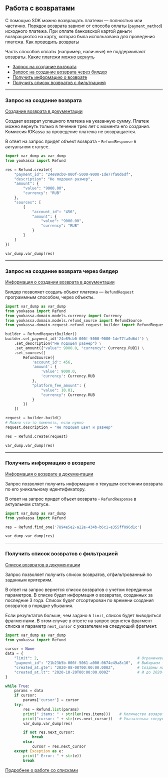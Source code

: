 ## Работа с возвратами

С помощью SDK можно возвращать платежи — полностью или частично. Порядок возврата зависит от способа оплаты 
(`payment_method`) исходного платежа. При оплате банковской картой деньги возвращаются на карту, 
которая была использована для проведения платежа. [Как проводить возвраты](https://yookassa.ru/developers/payments/refunds) 

Часть способов оплаты (например, наличные) не поддерживают возвраты. [Какие платежи можно вернуть](https://yookassa.ru/developers/payment-methods/overview#all)

* [Запрос на создание возврата](#Запрос-на-создание-возврата)
* [Запрос на создание возврата через билдер](#Запрос-на-создание-возврата-через-билдер)
* [Получить информацию о возврате](#Получить-информацию-о-возврате)
* [Получить список возвратов с фильтрацией](#Получить-список-возвратов-с-фильтрацией)

---

### Запрос на создание возврата

[Создание возврата в документации](https://yookassa.ru/developers/api?lang=python#create_refund)

Создает возврат успешного платежа на указанную сумму. Платеж можно вернуть только в течение трех лет с момента его создания. 
Комиссия ЮKassa за проведение платежа не возвращается.

В ответ на запрос придет объект возврата - `RefundResponse` в актуальном статусе.

```python
import var_dump as var_dump
from yookassa import Refund

res = Refund.create({
    "payment_id": "24e89cb0-000f-5000-9000-1de77fa0d6df",
    "description": "Не подошел размер",
    "amount": {
        "value": "9000.00",
        "currency": "RUB"
    },
    "sources": [
        {
            "account_id": "456",
            "amount": {
                "value": "9000.00",
                "currency": "RUB"
            }
        }
    ]
})

var_dump.var_dump(res)
```

---

### Запрос на создание возврата через билдер

[Информация о создании возврата в документации](https://yookassa.ru/developers/api?lang=python#create_refund)

Билдер позволяет создать объект платежа — `RefundRequest` программным способом, через объекты.

```python
import var_dump as var_dump
from yookassa import Refund
from yookassa.domain.models.currency import Currency
from yookassa.domain.models.refund_source import RefundSource
from yookassa.domain.request.refund_request_builder import RefundRequestBuilder

builder = RefundRequestBuilder()
builder.set_payment_id('24e89cb0-000f-5000-9000-1de77fa0d6df') \
    .set_description("Не подошел размер") \
    .set_amount({"value": 9000.0, "currency": Currency.RUB}) \
    .set_sources([
        RefundSource({
            'account_id': 456,
            'amount': {
                'value': 9000.0,
                'currency': Currency.RUB
            },
            "platform_fee_amount": {
                "value": 10.01,
                "currency": Currency.RUB
            }
        })
    ])

request = builder.build()
# Можно что-то поменять, если нужно
request.description = "Не подошел цвет и размер"

res = Refund.create(request)

var_dump.var_dump(res)
```

---

### Получить информацию о возврате

[Информация о возврате в документации](https://yookassa.ru/developers/api?lang=python#get_refund)

Запрос позволяет получить информацию о текущем состоянии возврата по его уникальному идентификатору.

В ответ на запрос придет объект возврата - `RefundResponse` в актуальном статусе.

```python
import var_dump as var_dump
from yookassa import Refund

res = Refund.find_one('7894e5e2-a22e-434b-b6c1-e355ff096d1c')

var_dump.var_dump(res)
```

---

### Получить список возвратов с фильтрацией

[Список возвратов в документации](https://yookassa.ru/developers/api?lang=python#get_refunds_list)

Запрос позволяет получить список возвратов, отфильтрованный по заданным критериям.

В ответ на запрос вернется список возвратов с учетом переданных параметров. В списке будет информация о возвратах, 
созданных за последние 3 года. Список будет отсортирован по времени создания возвратов в порядке убывания.

Если результатов больше, чем задано в `limit`, список будет выводиться фрагментами. В этом случае в ответе на запрос 
вернется фрагмент списка и параметр `next_cursor` с указателем на следующий фрагмент.

```python
import var_dump as var_dump
from yookassa import Refund

cursor = None
data = {
    "limit": 2,                                            # Ограничиваем размер выборки
    "payment_id": "21b23b5b-000f-5061-a000-0674e49a8c10",  # Выбираем только по конкретному платежу
    "created_at.gte": "2020-08-08T00:00:00.000Z",          # Созданы начиная с 2020-08-08
    "created_at.lt": "2020-10-20T00:00:00.000Z"            # И до 2020-10-20
}

while True:
    params = data
    if cursor:
        params['cursor'] = cursor
    try:
        res = Refund.list(params)
        print(" items: " + str(len(res.items)))    # Количество возвратов в выборке
        print("cursor: " + str(res.next_cursor))   # Указательна следующую страницу
        var_dump.var_dump(res)

        if not res.next_cursor:
            break
        else:
            cursor = res.next_cursor
    except Exception as e:
        print(" Error: " + str(e))
        break

```
[Подробнее о работе со списками](https://yookassa.ru/developers/using-api/lists)